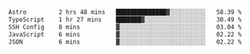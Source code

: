 <!--START_SECTION:waka-->

```txt
Astro         2 hrs 48 mins   ██████████████▓░░░░░░░░░░   58.39 %
TypeScript    1 hr 27 mins    ███████▓░░░░░░░░░░░░░░░░░   30.49 %
SSH Config    8 mins          ▓░░░░░░░░░░░░░░░░░░░░░░░░   03.04 %
JavaScript    6 mins          ▓░░░░░░░░░░░░░░░░░░░░░░░░   02.22 %
JSON          6 mins          ▓░░░░░░░░░░░░░░░░░░░░░░░░   02.22 %
```

<!--END_SECTION:waka-->
